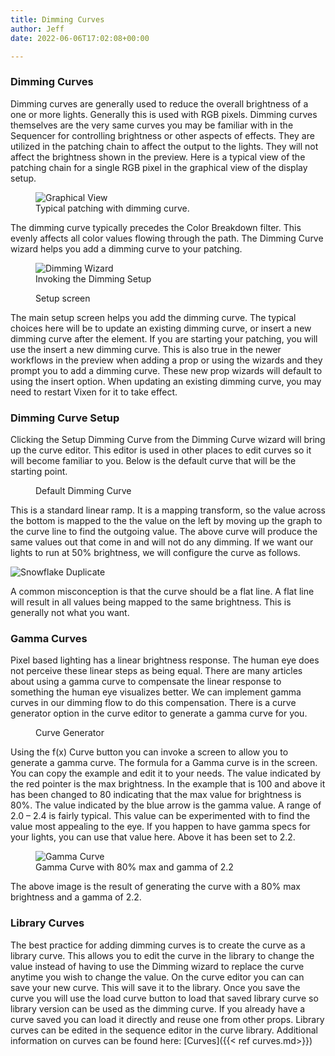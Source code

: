 ```yaml
---
title: Dimming Curves
author: Jeff
date: 2022-06-06T17:02:08+00:00

---
```

### Dimming Curves ###

Dimming curves are generally used to reduce the overall brightness of a one or more lights. Generally this is used with RGB pixels. Dimming curves themselves are the very same curves you may be familiar with in the Sequencer for controlling brightness or other aspects of effects. They are utilized in the patching chain to affect the output to the lights. They will not affect the brightness shown in the preview. Here is a typical view of the patching chain for a single RGB pixel in the graphical view of the display setup.

<figure>
    <img src="/images/docs/usage/display-setup/display-patching/graphical-view.png"
         alt="Graphical View">
    <figcaption>Typical patching with dimming curve.</figcaption>
</figure>

The dimming curve typically precedes the Color Breakdown filter. This evenly affects all color values flowing through the path. The Dimming Curve wizard helps you add a dimming curve to your patching. <figure>
    <img src="/images/docs/usage/display-setup/display-patching/DimmingWizard1.png" alt="Dimming Wizard"/>
    <figcaption>Invoking the Dimming Setup</figcaption>
</figure>

<figure>
    <img src="http://www.vixenlights.com/wp-content/uploads/2020/12/DimmingWizard2.png" alt=""/>
    <figcaption>Setup screen</figcaption>
</figure>

The main setup screen helps you add the dimming curve. The typical choices here will be to update an existing dimming curve, or insert a new dimming curve after the element. If you are starting your patching, you will use the insert a new dimming curve. This is also true in the newer workflows in the preview when adding a prop or using the wizards and they prompt you to add a dimming curve. These new prop wizards will default to using the insert option. When updating an existing dimming curve, you may need to restart Vixen for it to take effect. 

### Dimming Curve Setup ###

Clicking the Setup Dimming Curve from the Dimming Curve wizard will bring up the curve editor. This editor is used in other places to edit curves so it will become familiar to you. Below is the default curve that will be the starting point.

<figure>
    <img src="/images/docs/usage/display-setup/display-patching/DefaultDimmingCurve.png" alt="" /> 
    <figcaption>Default Dimming Curve</figcapture>
</figure>

This is a standard linear ramp. It is a mapping transform, so the value across the bottom is mapped to the the value on the left by moving up the graph to the curve line to find the outgoing value. The above curve will produce the same values out that come in and will not do any dimming. If we want our lights to run at 50% brightness, we will configure the curve as follows.

![Snowflake Duplicate](/images/docs/usage/display-setup/display-patching/50percentDim.png)

A common misconception is that the curve should be a flat line. A flat line will result in all values being mapped to the same brightness. This is generally not what you want. 

### Gamma Curves ###

Pixel based lighting has a linear brightness response. The human eye does not perceive these linear steps as being equal. There are many articles about using a gamma curve to compensate the linear response to something the human eye visualizes better. We can implement gamma curves in our dimming flow to do this compensation. There is a curve generator option in the curve editor to generate a gamma curve for you. 

<figure>
    <img src="/images/docs/usage/display-setup/display-patching/FunctionGenerator.png" alt=""/>
    <figcaption class="wp-element-caption">Curve Generator</figcaption>
</figure>

Using the f(x) Curve button you can invoke a screen to allow you to generate a gamma curve. The formula for a Gamma curve is in the screen. You can copy the example and edit it to your needs. The value indicated by the red pointer is the max brightness. In the example that is 100 and above it has been changed to 80 indicating that the max value for brightness is 80%. The value indicated by the blue arrow is the gamma value. A range of 2.0 &#8211; 2.4 is fairly typical. This value can be experimented with to find the value most appealing to the eye. If you happen to have gamma specs for your lights, you can use that value here. Above it has been set to 2.2.

<figure>
    <img src="/images/docs/usage/display-setup/display-patching/GammaCurve.png" alt="Gamma Curve"/>
    <figcaption class="wp-element-caption">Gamma Curve with 80% max and gamma of 2.2</figcaption>
</figure>

The above image is the result of generating the curve with a 80% max brightness and a gamma of 2.2.

### Library Curves ###

The best practice for adding dimming curves is to create the curve as a library curve. This allows you to edit the curve in the library to change the value instead of having to use the Dimming wizard to replace the curve anytime you wish to change the value. On the curve editor you can can save your new curve. This will save it to the library. Once you save the curve you will use the load curve button to load that saved library curve so library version can be used as the dimming curve. If you already have a curve saved you can load it directly and reuse one from other props. Library curves can be edited in the sequence editor in the curve library. Additional information on curves can be found here: [Curves]({{< ref curves.md>}})
